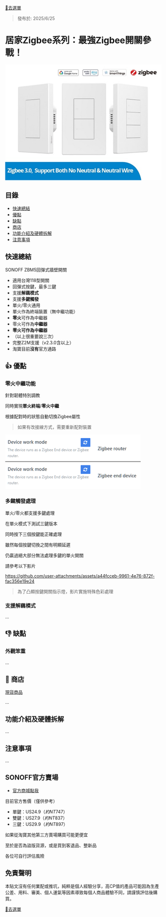 [🧾去選單](../../README.md)

> 發布於: 2025/6/25

# 居家Zigbee系列：最強Zigbee開關參戰！

![](attachments/sonoff_zbm5/產品圖.jpg)

## 目錄

- [快速總結](#快速總結)
- [優點](#-優點)
- [缺點](#-缺點)
- [商店](#-商店)
- [功能介紹及硬體拆解](#功能介紹及硬體拆解)
- [注意事項](#注意事項)

## 快速總結

SONOFF ZBM5回彈式牆壁開關

- 適用台灣118型開關
- 回彈式按鍵，最多三鍵
- 支援**解藕模式**
- 支援**多鍵觸發**
- 單火/零火通用
- 單火作為終端裝置（無中繼功能）
- **零火**可作為中繼器
- 零火可作為**中繼器**
- **零火可作為中繼器**
- （以上很重要說三次）
- 完整Z2M支援（v2.3.0含以上）
- 淘寶目前**沒有**官方通路

## 👍 優點

### 零火中繼功能

針對韌體特別調教

同時實現**單火終端**/**零火中繼**

根據配對時的狀態自動切換Zigbee屬性

> 如果有改接線方式，需要重新配對裝置

![](attachments/sonoff_zbm5/router_vs_enddev.png)

### 多鍵觸發處理

單火/零火都支援多鍵處理

在單火模式下測試三鍵版本

同時按下三個按鍵能正確處理

雖然每個按鍵切換之間有明顯延遲

仍贏過絕大部分無法處理多鍵的單火開關

請參考以下影片

https://github.com/user-attachments/assets/a44fcceb-9961-4e76-872f-fac356e19e24

> 為了凸顯按鍵開關指示燈，影片實施特殊色彩處理

### 支援解藕模式

...

## 👎 缺點

### 外觀笨重

...

## 🏪 商店

[現貨商品](https://myship.7-11.com.tw/general/detail/GM2406268597737)

...

## 功能介紹及硬體拆解

...

## 注意事項

...

## SONOFF官方賣場

- [官方商城點我](https://itead.cc/product/sonoff-switchman-zigbee-smart-wall-switch-zbm5/)

目前官方售價（僅供參考）

- 單鍵：US$24.9（約NT$747）
- 雙鍵：US$27.9（約NT$837）
- 三鍵：US$29.9（約NT$897）

如果從淘寶其他第三方賣場購買可能更便宜

至於是否為盜版貨源，或是買到客退品、整新品

各位可自行評估風險

## 免責聲明

本貼文沒有任何業配或推坑，純粹是個人經驗分享，高CP值的產品可能因為生產公差、用料、審美、個人運氣等因素導致每個人商品體驗不同，請謹慎評估後購買。

[🧾去選單](../../README.md)